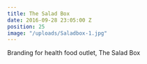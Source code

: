 ```yaml
---
title: The Salad Box
date: 2016-09-28 23:05:00 Z
position: 25
image: "/uploads/Saladbox-1.jpg"
---
```


Branding for health food outlet, The Salad Box